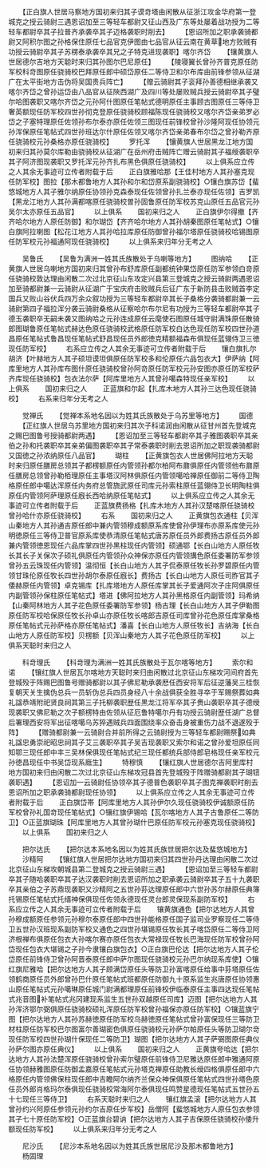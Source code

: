 <!-- { "loadSidebar": true } -->
　　【正白旗人世居马察地方国初来归其子谟竒塔由闲散从征浙江攻金华府第一登城克之授云骑尉三遇恩诏加至三等轻车都尉又征山西及广东等处屡着战功授为二等轻车都尉卒其子拉普齐承袭卒其子迈格袭职时削去】
　　【恩诏所加之职承袭骑都尉又阿积尔图之孙格保住原任七品官克伊图由七品官从征云南在黄草地方败贼有功授云骑尉卒其子苏楞泰承袭卒其兄之子特克进现袭职】喀尔齐岱
　　【镶黄旗人世居德尔吉地方天聪时来归其孙图尔巴尼原任】
　　【陵寝翼长曾孙齐普克原任防军校科竒图原任骁骑校巴拜原任郎中硕岱原任二等侍卫和尔布库由前锋参领从征湖广在太平街地方击伪将吴国贵兵阵亡】
　　【赠云骑尉其子衮拜孙善德相继承袭又喀尔齐岱之曾孙运岱由八品官从征陜西湖广及四川等处屡败贼兵授云骑尉卒其子璧尔哈图袭职又喀尔齐岱之元孙阿什图原任笔帖式德明原任主事顾古图原任三等侍卫奢英额现任防军校四世孙彻克登原任骁骑校顾福陈现任骁骑校又喀尔齐岱亲弟罗必岱之子塞特理原任佐领孙布尔泰亦原任佐领三图现任前锋校曾孙沙隆阿现任协领元孙浑保原任笔帖式四世孙班达尔什原任佐领又喀尔齐岱亲弟春布尔岱之曾孙勒齐原任骁骑校元孙桑格亦原任骁骑校】
　　罗托浑
　　【镶黄旗人世居黑龙江地方国初来归其孙莫尔库勒由骁骑校从征湖广在岳州府击贼阵亡赠云骑尉其子福绶袭职卒其子阿济图现袭职又罗托浑元孙齐扎布黑色俱原任骁骑校】
　　以上俱系应立传之人其余无事迹可立传者附载于后
　　正白旗雅哈那【王佳村地方人其孙塞克现任防军校】图拉【那木都鲁地方人其孙和尔和岱原系副骁骑校】○镶白旗苏岱【蜚悠城地方人其子雅尔纳原任协领孙克森泰现任佐领曾孙扎兰泰亦现任佐领】吉罗凯【黑龙江地方人其孙满都喀原任骁骑校曽孙固鲁原任防军校苏克山原任五品官元孙吴尔太亦原任五品官】
　　以上俱系
　　国初来归之人
　　正白旗伊尔得撤【齐齐哈尔地方人原任防御】和尔瑚岱【齐齐哈尔地方人其孙胡秦图原任笔帖式】○镶白旗阿拉喇图【松花江地方人其孙哈拉库原任防御曾孙福尔塔原任骁骑校哈锡图原任防军校元孙福通阿现任骁骑校】
　　以上俱系来归年分无考之人



　　吴鲁氏
　　【吴鲁为满洲一姓其氏族散处于乌喇等地方】
　　图纳哈
　　【正黄旗人世居乌喇地方国初来归其曾孙布舒库原任副都统钟果岱原任防军参领白竒原任骁骑校敦达理由闲散二次过北京征山东攻定兴县第三登城克之授云骑尉两遇恩诏加至骑都尉兼一云骑尉从征湖广于宝庆府击败贼兵后征广东于新防县击败贼首李定国兵又败山谷伏兵四万余众叙功授为三等轻车都尉卒其长子桑格分袭骑都尉兼一云骑尉第四子福拉浑分袭云骑尉桑格从征察哈尔布尔尼有功授为三等轻车都尉卒其子德玉袭职卒无嗣未袭又图纳哈之元孙连成原任云麾使石图原任城守尉满珠原任散骑郎图瑚鲁原任笔帖式赫达色原任骁骑校武格原任防军校白达色现任防军校四世孙道昌原任笔帖式鲁昌现任笔帖式舒昌现任员外郎徳克精额福森布俱现任蓝翎侍卫三徳现任防军校】
　　右系应立传之人其余无事迹可立传者附载于后
　　镶白旗扎尔胡济【叶赫地方人其子硕坦谟坦俱原任防军校多和伦原任六品包衣大】伊萨纳【阿库里地方人其孙库布图什原任骁骑校曾孙阿竒原任防军校元孙安图亦原任防军校萨齐库现任骁骑校】包衣法尔萨【阿库里地方人其曾孙噶森特现任亲军校】
　　以上俱系
　　国初来归之人
　　正蓝旗和尔起【扎库木地方人其孙三达色现任骁骑校】
　　右系来归年分无考之人










　　觉禅氏
　　【觉禅本系地名因以为姓其氏族散处于乌苏里等地方】
　　国德
　　【正红旗人世居乌苏里地方国初来归其次子科诺润由闲散从征甘州首先登城克之赐巴图鲁号授骑都尉两遇】
　　【恩诏加至三等轻车都尉卒其子雅图袭职卒其亲伯之孙和托袭职卒其亲弟偏图袭职卒其子常泰袭职时削去恩诏所加之职现袭骑都尉又国徳之孙浓纳原任八品官】
　　瑚柱
　　【正黄旗包衣人世居佛阿拉地方天聪时来归原任膳房总领其子都楞额原任内管领孙都尔柏阿布鼐俱原任内管领他布鼐原任膳房总领曾孙勒栢理原任主事塔汉阿林俱原任内管领噶哈禅原任御前二等侍卫陶格原任郎中噶达浑原任内务府总管旒武原任司库元孙索柱原任蓝翎侍卫长明陶柱俱原任内管领阿萨理原任廐长西哈纳原任笔帖式】
　　以上俱系应立传之人其余无事迹可立传者附载于后
　　正蓝旗费扬格【扎库木地方人其孙汉楚喀原任骁骑校曾孙哈什亦原任骁骑校】
　　右系
　　国初来归之人
　　正黄旗包衣通柱【贝浑山秦地方人其孙通吉原任郎中兼内管领穆成额原系库使曾孙伊理布亦原系库使元孙明徳原任三等侍卫普官原系库使恭清原任笔帖式唐苏原任员外郎费扬古原任员外郎兼内管领徳恩现任六品库掌四世孙黑柱现任内管领】硕通鄂【长白山地方人原任牧长其长子关保次子硕礼俱原任内管领孙众神保亦原任内管领搆色原任委署防军参领曾孙五云珠现任内管领】温彻恒【长白山地方人其子侃泰原任牧长孙罗碧原任内管领甘珠伦原任牧长四世孙胡尔泰原任廐长】费扬古【长白山地方人原任司胙官其子倭赫原任内管领】卓克锡库【扎库塔地方人原任库掌其长子爱通阿次子庄阿俱原任内副管领孙保柱原任笔帖式】塔进【佛阿拉地方人其孙黑格原任内副管领】玛希纳【山秦阿林地方人其子花色原任委署防军参领】杨古理【长白山地方人其子伊勒图原任防军校哈保原任牧长孙卓山亦原任牧长喀郎吉原任司库曾孙花色原任库掌桑格原任笔帖式元孙萨格亦原任笔帖式】潘喜【长白山地方人原任牧长】吉纳海【长白山地方人原任防军校】贝楞额【贝浑山秦地方人其子花色原任防军校】
　　以上俱系天聪时来归之人














　　科竒理氏
　　【科竒理为满洲一姓其氏族散处于瓦尔喀等地方】
　　索尔和诺
　　【镶红旗人世居瓦尔喀地方天聪时来归由闲散过北京征山东梯攻河间府首先登城殁于阵赐巴图鲁号赠骑都尉以其子佛尼勒承袭厯任西安将军后征逆藩吴三桂恢复朝天关生擒伪总兵一员斩伪总兵四员身经八十余战俱获全胜寻卒于军赐祭葬如典礼諡恭靖附祀贤良祠其第三子托柳袭职歴任黒龙江将军卒其子赉山袭职卒其子德绶现袭职又佛尼勒之次子额楞特由佐领从征厄鲁特噶尔丹有功授云骑尉歴任湖广总督后署理西安将军出征喀噶乌苏猝遇贼兵四面围绕率众奋击身被重伤力战不退遂殁于阵】
　　【赠骑都尉兼一云骑尉合并前所得之云骑尉授为三等轻车都尉赐祭如典礼諡忠勇崇祀昭忠祠其子艾三袭职卒其子吴吉现袭职又索尔和诺之曾孙爱坦原任同知鄂三现任郎中丰三吴林保俱现任笔帖式纪三现任都统兵部侍郎皂格现任亲军校元孙徳昌现任中书吴岱现系廕生】
　　特穆慎
　　【镶红旗人世居德尔吉阿里库村地方国初来归由闲散二次过北京征山东梯攻冠县首先登城殁于阵赠骑都尉其子瑚钮袭职遇】
　　【恩诏加一云骑尉任协领卒其子德普色袭职卒其子图克禅袭职时削去恩诏所加之职承袭骑都尉现任协领】
　　以上俱系应立传之人其余无事迹可立传者附载于后
　　正白旗岱帯【阿库里地方人其孙伊尔久现任骁骑校伊诚额原任防军校曾孙礼国竒现任笔帖式】○镶红旗伊锡哈【瓦尔喀地方人其子古鲁原任二等防卫】○正蓝旗瑚珠【阿库里地方人其曾孙瑚什巴原任防军校元孙塞克现任骁骑校】
　　以上俱系
　　国初来归之人





　　把尔达氏
　　【把尔达本系地名因以为姓其氏族世居把尔达及蜚悠城地方】
　　沙精阿
　　【镶红旗人世居把尔达地方国初来归其四世孙丹达理由闲散二次过北京征山东梯攻朝城县第二登城克之授云骑尉三遇】
　　【恩诏加至三等轻车都尉卒其子随哈袭职卒其子达汉袭职时削去恩诏所加之职承袭云骑尉卒其子五十九袭职卒其亲伯之子苏鼎现袭职又沙精阿之五世孙荪达理原任郎中六世孙苏尔赫原任典簿托锡原任笔帖式托缙神保俱现任佐领永德现任灵台郎灵保现系副防军校】
　　右系应立传之人其余无事迹可立传者附载于后
　　镶黄旗通色【把尔达地方人其曾孙穆成额原任参领元孙穆尔泰原任郎中四世孙能格原任国子监司业罗察现任二等侍卫五世孙汉班现系副防军校又通色之四世孙堪锡原任牧长其子喀岱原任二等侍卫阿济根禅布俱原任包衣大孙喀尔赛亦原任包衣大常禄现任牧长巴海现任防军校曾孙阿岱现任包衣大堪锡之子孙今隶镶白旗包衣】○正白旗巴伦达【把尔达地方人其子伦岱原任前锋侍卫曾孙阿晋泰原任郎中萨尔图现任骁骑校元孙巴尔纳现系库使】○镶红旗尼雅哈【把尔达地方人其子顾满岱原任头等防卫孙富喀原任给事中荪塔原任佐领鹤商原任员外郎曾孙巴什原任笔帖式班都原任防御九十原系监生兆唐原任协领惠山原任笔帖式元孙噶琳原任城门尉满都理原任前锋校伊临泰原任主事四达现任笔帖式兆音图补笔帖式兆冈建现系监生五世孙双越原任司库】迈图【把尔达地方人其孙浑济鄂尔弼俱原任骁骑校硕礼浑原任防军校曾孙福保亦原任防军校】○镶蓝旗宁图【把尔达地方人其孙苏赫徳原任防军校乌赫徳原任笔帖式曾孙富保现任三等防卫材柱原任防军校巴尔图富尔善瑚密色俱原任骁骑校元孙萨尔帕原任头等防卫瑚尔竒现任防军校四世孙瑚什保现任二等防卫】瑚图【把尔达地方人其子萨弼图原任典仪孙萨尔图亦原任典仪】
　　以上俱系
　　国初来归之人
　　正黄旗夸哈达【把尔达地方人其孙法楚浑原任骁骑校曾孙索尔璧原任前锋侍卫尼雅达原任郎中雅通阿原任协领赫雅图原任防御孟嘉原任笔帖式元孙塔克禅原任助教长绶四格俱原任郎中六格原任内管领佛保柱现任郎中吉瞻阿尔纳齐兰保众神保俱原任笔帖式四世孙塔色原任员外郎肖格玛尔泰俱现任骁骑校常海阿尔泰俱现任鸣赞星德现任笔帖式五世孙五十七现任三等侍卫】
　　右系天聪时来归之人
　　镶红旗孟滚【把尔达地方人其曾孙约兴阿原任参领元孙约尔吉原任步军校】岳僧阿【蜚悠城地方人原任包衣参领其子七十原任防军校】○正蓝旗台碧讷【把尔达地方人其子吉保原任骁骑校孙倭升额现任防军校】
　　以上俱系来归年分无考之人










　　尼沙氏
　　【尼沙本系地名因以为姓其氏族世居尼沙及那木都鲁地方】
　　杨固理
